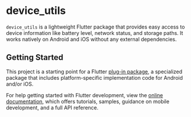 # device_utils

`device_utils` is a lightweight Flutter package that provides easy access to device information like battery level, network status, and storage paths. It works natively on Android and iOS without any external dependencies.

## Getting Started

This project is a starting point for a Flutter
[plug-in package](https://flutter.dev/to/develop-plugins),
a specialized package that includes platform-specific implementation code for
Android and/or iOS.

For help getting started with Flutter development, view the
[online documentation](https://docs.flutter.dev), which offers tutorials,
samples, guidance on mobile development, and a full API reference.

